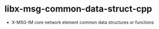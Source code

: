 # libx-msg-common-data-struct-cpp

* X-MSG-IM core network element common data structures or functions
